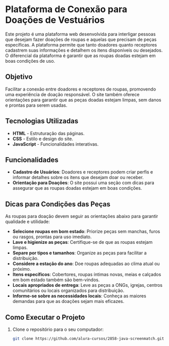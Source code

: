 # Plataforma de Conexão para Doações de Vestuários

Este projeto é uma plataforma web desenvolvida para interligar pessoas que desejam fazer doações de roupas e aquelas que precisam de peças específicas. A plataforma permite que tanto doadores quanto receptores cadastrem suas informações e detalhem os itens disponíveis ou desejados. O diferencial da plataforma é garantir que as roupas doadas estejam em boas condições de uso.

## Objetivo

Facilitar a conexão entre doadores e receptores de roupas, promovendo uma experiência de doação responsável. O site também oferece orientações para garantir que as peças doadas estejam limpas, sem danos e prontas para serem usadas.

## Tecnologias Utilizadas

- **HTML** - Estruturação das páginas.
- **CSS** - Estilo e design do site.
- **JavaScript** - Funcionalidades interativas.

## Funcionalidades

- **Cadastro de Usuários**: Doadores e receptores podem criar perfis e informar detalhes sobre os itens que desejam doar ou receber.
- **Orientação para Doações**: O site possui uma seção com dicas para assegurar que as roupas doadas estejam em boas condições.

## Dicas para Condições das Peças

As roupas para doação devem seguir as orientações abaixo para garantir qualidade e utilidade:

- **Selecione roupas em bom estado**: Priorize peças sem manchas, furos ou rasgos, prontas para uso imediato.
- **Lave e higienize as peças**: Certifique-se de que as roupas estejam limpas.
- **Separe por tipos e tamanhos**: Organize as peças para facilitar a distribuição.
- **Considere a estação do ano**: Doe roupas adequadas ao clima atual ou próximo.
- **Itens específicos**: Cobertores, roupas íntimas novas, meias e calçados em bom estado também são bem-vindos.
- **Locais apropriados de entrega**: Leve as peças a ONGs, igrejas, centros comunitários ou locais organizados para distribuição.
- **Informe-se sobre as necessidades locais**: Conheça as maiores demandas para que as doações sejam mais eficazes.

## Como Executar o Projeto

1. Clone o repositório para o seu computador:
   ```bash
   git clone https://github.com/alura-cursos/2858-java-screenmatch.git
